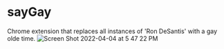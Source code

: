 # sayGay
Chrome extension that replaces all instances of 'Ron DeSantis' with a gay olde time.
![Screen Shot 2022-04-04 at 5 47 22 PM](https://user-images.githubusercontent.com/84740121/161761190-ab611291-6713-4a4e-a697-d60715eeea2c.png)
